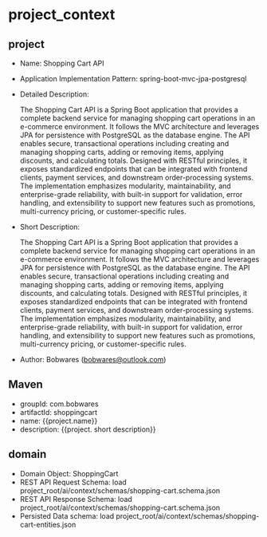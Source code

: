 # project_context

## project 

- Name: Shopping Cart API
- Application Implementation Pattern:  spring-boot-mvc-jpa-postgresql
- Detailed Description:  

    The Shopping Cart API is a Spring Boot application that provides a complete backend service for managing shopping cart operations in an e-commerce environment. It follows the MVC architecture and leverages JPA for persistence with PostgreSQL as the database engine. The API enables secure, transactional operations including creating and managing shopping carts, adding or removing items, applying discounts, and calculating totals. Designed with RESTful principles, it exposes standardized endpoints that can be integrated with frontend clients, payment services, and downstream order-processing systems. The implementation emphasizes modularity, maintainability, and enterprise-grade reliability, with built-in support for validation, error handling, and extensibility to support new features such as promotions, multi-currency pricing, or customer-specific rules.

- Short Description:  

    The Shopping Cart API is a Spring Boot application that provides a complete backend service for managing shopping cart operations in an e-commerce environment. It follows the MVC architecture and leverages JPA for persistence with PostgreSQL as the database engine. The API enables secure, transactional operations including creating and managing shopping carts, adding or removing items, applying discounts, and calculating totals. Designed with RESTful principles, it exposes standardized endpoints that can be integrated with frontend clients, payment services, and downstream order-processing systems. The implementation emphasizes modularity, maintainability, and enterprise-grade reliability, with built-in support for validation, error handling, and extensibility to support new features such as promotions, multi-currency pricing, or customer-specific rules.

- Author: Bobwares ([bobwares@outlook.com](mailto:bobwares@outlook.com)) 


## Maven

- groupId: com.bobwares
- artifactId: shoppingcart
- name: {{project.name}}
- description: {{project. short description}}


## domain
- Domain Object:  ShoppingCart
- REST API Request Schema:  load project_root/ai/context/schemas/shopping-cart.schema.json
- REST API Response Schema: load project_root/ai/context/schemas/shopping-cart.schema.json
- Persisted Data schema:  load project_root/ai/context/schemas/shopping-cart-entities.json
